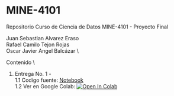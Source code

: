 # MINE-4101
Repositorio Curso de Ciencia de Datos MINE-4101 - Proyecto Final


Juan Sebastian Alvarez Eraso \
Rafael Camilo Tejon Rojas  \
Oscar Javier Angel Balcázar \


Contenido \

1. Entrega No. 1 -  \
    1.1 Codigo fuente: [Notebook](https://github.com/juanalvarez123/MINE-4101-proyecto-final/blob/main/Proyecto_Entrega_1.ipynb) \
    1.2 Ver en Google Colab: [![Open In Colab](https://colab.research.google.com/assets/colab-badge.svg)](https://github.com/juanalvarez123/MINE-4101-proyecto-final/blob/main/Proyecto_Entrega_1.ipynb) 
